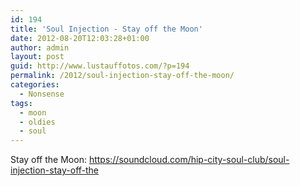 ```yaml
---
id: 194
title: 'Soul Injection - Stay off the Moon'
date: 2012-08-20T12:03:28+01:00
author: admin
layout: post
guid: http://www.lustauffotos.com/?p=194
permalink: /2012/soul-injection-stay-off-the-moon/
categories:
  - Nonsense
tags:
  - moon
  - oldies
  - soul
---
```

Stay off the Moon:
https://soundcloud.com/hip-city-soul-club/soul-injection-stay-off-the
